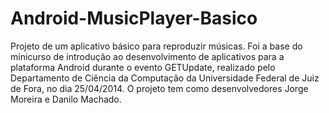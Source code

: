 Android-MusicPlayer-Basico
==========================

Projeto de um aplicativo básico para reproduzir músicas. Foi a base do minicurso de introdução ao desenvolvimento de aplicativos para a plataforma Android durante o evento GETUpdate, realizado pelo Departamento de Ciência da Computação da Universidade Federal de Juiz de Fora, no dia 25/04/2014. O projeto tem como desenvolvedores Jorge Moreira e Danilo Machado.
